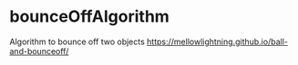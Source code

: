 # bounceOffAlgorithm
Algorithm to bounce off two objects
https://mellowlightning.github.io/ball-and-bounceoff/
